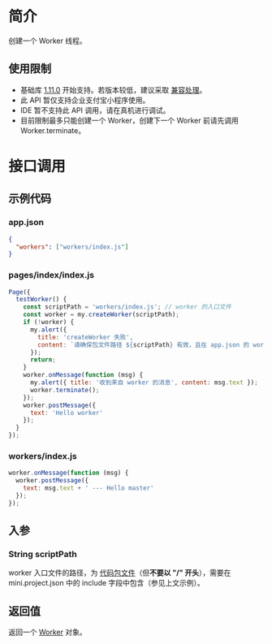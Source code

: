 # 简介

创建一个 Worker 线程。

## 使用限制

- 基础库 [1.11.0](https://opendocs.alipay.com/mini/framework/lib) 开始支持。若版本较低，建议采取 [兼容处理](https://opendocs.alipay.com/mini/framework/compatibility)。
- 此 API 暂仅支持企业支付宝小程序使用。
- IDE 暂不支持此 API 调用，请在真机进行调试。
- 目前限制最多只能创建一个 Worker，创建下一个 Worker 前请先调用 Worker.terminate。

# 接口调用

## 示例代码

### app.json
```json
{
  "workers": ["workers/index.js"]
}
```

### pages/index/index.js
```javascript
Page({
  testWorker() {
    const scriptPath = 'workers/index.js'; // worker 的入口文件
    const worker = my.createWorker(scriptPath);
    if (!worker) {
      my.alert({
        title: 'createWorker 失败',
        content: `请确保包文件路径 ${scriptPath} 有效，且在 app.json 的 workers 数组中包含`
      });
      return;
    }
    worker.onMessage(function (msg) {
      my.alert({ title: '收到来自 worker 的消息', content: msg.text });
      worker.terminate();
    });
    worker.postMessage({
      text: 'Hello worker'
    });
  }
});
```

### workers/index.js
```javascript
worker.onMessage(function (msg) {
  worker.postMessage({
    text: msg.text + ' --- Hello master'
  });
});
```

## 入参

### String scriptPath

worker 入口文件的路径，为 [代码包文件](https://opendocs.alipay.com/mini/03dt4s#%E8%AE%BF%E9%97%AE%E4%BB%A3%E7%A0%81%E5%8C%85%E6%96%87%E4%BB%B6)（但**不要以 "/" 开头**），需要在 mini.project.json 中的 include 字段中包含（参见上文示例）。

## 返回值

返回一个 [Worker](https://opendocs.alipay.com/mini/api/worker) 对象。
